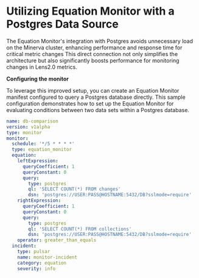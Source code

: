 # Utilizing Equation Monitor with a Postgres Data Source

The Equation Monitor's integration with Postgres avoids unnecessary load on the Minerva cluster, enhancing performance and response time for critical metric changes This direct connection not only simplifies the architecture but also significantly boosts performance for monitoring changes in Lens2.0 metrics. 

**Configuring the monitor**

To leverage this improved setup, you can create an Equation Monitor manifest configured to query a Postgres database directly. This sample configuration demonstrates how to set up the Equation Monitor for evaluating conditions between two data sets within a Postgres database.

```yaml
name: db-comparison
version: v1alpha
type: monitor
monitor:
  schedule: '*/5 * * * *'
  type: equation_monitor
  equation:
    leftExpression:
      queryCoefficient: 1
      queryConstant: 0
      query:
        type: postgres
        ql: 'SELECT COUNT(*) FROM changes'
        dsn: 'postgres://USER:PASS@HOSTNAME:5432/DB?sslmode=require'
    rightExpression:
      queryCoefficient: 1
      queryConstant: 0
      query:
        type: postgres
        ql: 'SELECT COUNT(*) FROM collections'
        dsn: 'postgres://USER:PASS@HOSTNAME:5432/DB?sslmode=require'
    operator: greater_than_equals
  incident:
    type: pulsar
    name: monitor-incident
    category: equation
    severity: info
```
